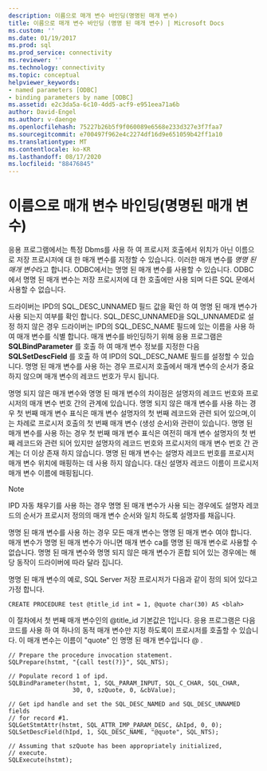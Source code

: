 ```yaml
---
description: 이름으로 매개 변수 바인딩(명명된 매개 변수)
title: 이름으로 매개 변수 바인딩 (명명 된 매개 변수) | Microsoft Docs
ms.custom: ''
ms.date: 01/19/2017
ms.prod: sql
ms.prod_service: connectivity
ms.reviewer: ''
ms.technology: connectivity
ms.topic: conceptual
helpviewer_keywords:
- named parameters [ODBC]
- binding parameters by name [ODBC]
ms.assetid: e2c3da5a-6c10-4dd5-acf9-e951eea71a6b
author: David-Engel
ms.author: v-daenge
ms.openlocfilehash: 75227b26b5f9f060089e6568e233d327e3f7faa7
ms.sourcegitcommit: e700497f962e4c2274df16d9e651059b42ff1a10
ms.translationtype: MT
ms.contentlocale: ko-KR
ms.lasthandoff: 08/17/2020
ms.locfileid: "88476845"
---
```

# <a name="binding-parameters-by-name-named-parameters"></a>이름으로 매개 변수 바인딩(명명된 매개 변수)
응용 프로그램에서는 특정 Dbms를 사용 하 여 프로시저 호출에서 위치가 아닌 이름으로 저장 프로시저에 대 한 매개 변수를 지정할 수 있습니다. 이러한 매개 변수를 *명명 된 매개 변수*라고 합니다. ODBC에서는 명명 된 매개 변수를 사용할 수 있습니다. ODBC에서 명명 된 매개 변수는 저장 프로시저에 대 한 호출에만 사용 되며 다른 SQL 문에서 사용할 수 없습니다.  
  
 드라이버는 IPD의 SQL_DESC_UNNAMED 필드 값을 확인 하 여 명명 된 매개 변수가 사용 되는지 여부를 확인 합니다. SQL_DESC_UNNAMED을 SQL_UNNAMED로 설정 하지 않은 경우 드라이버는 IPD의 SQL_DESC_NAME 필드에 있는 이름을 사용 하 여 매개 변수를 식별 합니다. 매개 변수를 바인딩하기 위해 응용 프로그램은 **SQLBindParameter** 를 호출 하 여 매개 변수 정보를 지정한 다음 **SQLSetDescField** 를 호출 하 여 IPD의 SQL_DESC_NAME 필드를 설정할 수 있습니다. 명명 된 매개 변수를 사용 하는 경우 프로시저 호출에서 매개 변수의 순서가 중요 하지 않으며 매개 변수의 레코드 번호가 무시 됩니다.  
  
 명명 되지 않은 매개 변수와 명명 된 매개 변수의 차이점은 설명자의 레코드 번호와 프로시저의 매개 변수 번호 간의 관계에 있습니다. 명명 되지 않은 매개 변수를 사용 하는 경우 첫 번째 매개 변수 표식은 매개 변수 설명자의 첫 번째 레코드와 관련 되어 있으며,이는 차례로 프로시저 호출의 첫 번째 매개 변수 (생성 순서)와 관련이 있습니다. 명명 된 매개 변수를 사용 하는 경우 첫 번째 매개 변수 표식은 여전히 매개 변수 설명자의 첫 번째 레코드와 관련 되어 있지만 설명자의 레코드 번호와 프로시저의 매개 변수 번호 간 관계는 더 이상 존재 하지 않습니다. 명명 된 매개 변수는 설명자 레코드 번호를 프로시저 매개 변수 위치에 매핑하는 데 사용 하지 않습니다. 대신 설명자 레코드 이름이 프로시저 매개 변수 이름에 매핑됩니다.  
  
> [!NOTE]  
>  IPD 자동 채우기를 사용 하는 경우 명명 된 매개 변수가 사용 되는 경우에도 설명자 레코드의 순서가 프로시저 정의의 매개 변수 순서와 일치 하도록 설명자를 채웁니다.  
  
 명명 된 매개 변수를 사용 하는 경우 모든 매개 변수는 명명 된 매개 변수 여야 합니다. 매개 변수가 명명 된 매개 변수가 아니면 매개 변수 ca를 명명 된 매개 변수로 사용할 수 없습니다. 명명 된 매개 변수와 명명 되지 않은 매개 변수가 혼합 되어 있는 경우에는 해당 동작이 드라이버에 따라 달라 집니다.  
  
 명명 된 매개 변수의 예로, SQL Server 저장 프로시저가 다음과 같이 정의 되어 있다고 가정 합니다.  
  
```  
CREATE PROCEDURE test @title_id int = 1, @quote char(30) AS <blah>  
```  
  
 이 절차에서 첫 번째 매개 변수인의 @title_id 기본값은 1입니다. 응용 프로그램은 다음 코드를 사용 하 여 하나의 동적 매개 변수만 지정 하도록이 프로시저를 호출할 수 있습니다. 이 매개 변수는 이름이 "quote" 인 명명 된 매개 변수입니다 \@ .  
  
```  
// Prepare the procedure invocation statement.  
SQLPrepare(hstmt, "{call test(?)}", SQL_NTS);  
  
// Populate record 1 of ipd.  
SQLBindParameter(hstmt, 1, SQL_PARAM_INPUT, SQL_C_CHAR, SQL_CHAR,  
                  30, 0, szQuote, 0, &cbValue);  
  
// Get ipd handle and set the SQL_DESC_NAMED and SQL_DESC_UNNAMED fields  
// for record #1.  
SQLGetStmtAttr(hstmt, SQL_ATTR_IMP_PARAM_DESC, &hIpd, 0, 0);  
SQLSetDescField(hIpd, 1, SQL_DESC_NAME, "@quote", SQL_NTS);  
  
// Assuming that szQuote has been appropriately initialized,  
// execute.  
SQLExecute(hstmt);  
```
